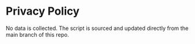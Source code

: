 # Privacy Policy

No data is collected. The script is sourced and updated directly from the main branch of this repo.
